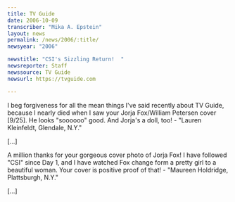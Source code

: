 ```yaml
---
title: TV Guide
date: 2006-10-09
transcriber: "Mika A. Epstein"
layout: news
permalink: /news/2006/:title/
newsyear: "2006"

newstitle: "CSI's Sizzling Return!  "
newsreporter: Staff
newssource: TV Guide
newsurl: https://tvguide.com

---
```


I beg forgiveness for all the mean things I've said recently about TV Guide, because I nearly died when I saw your Jorja Fox/William Petersen cover [9/25]. He looks "soooooo" good. And Jorja's a doll, too! - "Lauren Kleinfeldt, Glendale, N.Y."

[...]

A million thanks for your gorgeous cover photo of Jorja Fox! I have followed "CSI" since Day 1, and I have watched Fox change form a pretty girl to a beautiful woman. Your cover is positive proof of that! - "Maureen Holdridge, Plattsburgh, N.Y."

[...]
